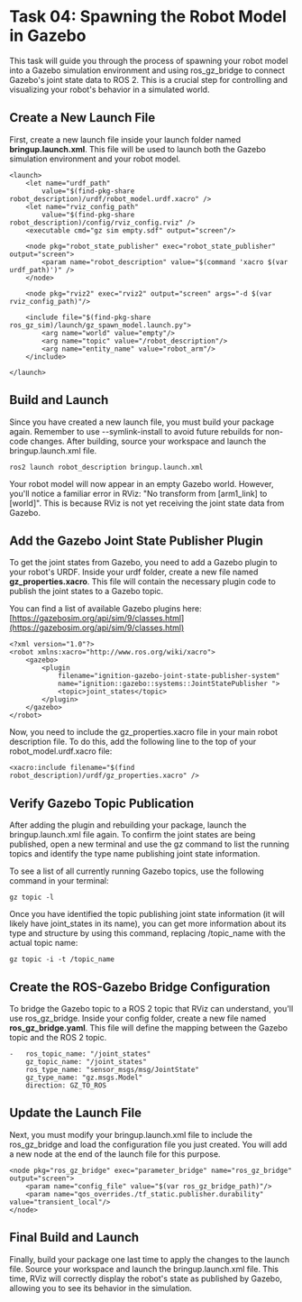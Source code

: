 Task 04: Spawning the Robot Model in Gazebo
===========================================
This task will guide you through the process of spawning your robot model into a Gazebo simulation environment and using ros_gz_bridge to connect Gazebo's joint state data to ROS 2. This is a crucial step for controlling and visualizing your robot's behavior in a simulated world.

Create a New Launch File
------------------------
First, create a new launch file inside your launch folder named **bringup.launch.xml**. This file will be used to launch both the Gazebo simulation environment and your robot model.

    <launch>
        <let name="urdf_path" 
            value="$(find-pkg-share robot_description)/urdf/robot_model.urdf.xacro" />
        <let name="rviz_config_path" 
            value="$(find-pkg-share robot_description)/config/rviz_config.rviz" />
        <executable cmd="gz sim empty.sdf" output="screen"/>
    
        <node pkg="robot_state_publisher" exec="robot_state_publisher" output="screen">
            <param name="robot_description" value="$(command 'xacro $(var urdf_path)')" />
        </node>
        
        <node pkg="rviz2" exec="rviz2" output="screen" args="-d $(var rviz_config_path)"/>
        
        <include file="$(find-pkg-share ros_gz_sim)/launch/gz_spawn_model.launch.py">
            <arg name="world" value="empty"/>
            <arg name="topic" value="/robot_description"/>
            <arg name="entity_name" value="robot_arm"/>
        </include>
        
    </launch>

Build and Launch
----------------
Since you have created a new launch file, you must build your package again. Remember to use --symlink-install to avoid future rebuilds for non-code changes. After building, source your workspace and launch the bringup.launch.xml file.

    ros2 launch robot_description bringup.launch.xml

Your robot model will now appear in an empty Gazebo world. However, you'll notice a familiar error in RViz: "No transform from [arm1_link] to [world]". This is because RViz is not yet receiving the joint state data from Gazebo.

Add the Gazebo Joint State Publisher Plugin
-------------------------------------------
To get the joint states from Gazebo, you need to add a Gazebo plugin to your robot's URDF. Inside your urdf folder, create a new file named **gz_properties.xacro**. This file will contain the necessary plugin code to publish the joint states to a Gazebo topic.

You can find a list of available Gazebo plugins here: [https://gazebosim.org/api/sim/9/classes.html](https://gazebosim.org/api/sim/9/classes.html)

    <?xml version="1.0"?>
    <robot xmlns:xacro="http://www.ros.org/wiki/xacro">
        <gazebo>
            <plugin
                filename="ignition-gazebo-joint-state-publisher-system" 
                name="ignition::gazebo::systems::JointStatePublisher ">
                <topic>joint_states</topic>
            </plugin>
        </gazebo>  
    </robot>

Now, you need to include the gz_properties.xacro file in your main robot description file. To do this, add the following line to the top of your robot_model.urdf.xacro file:

    <xacro:include filename="$(find robot_description)/urdf/gz_properties.xacro" />

Verify Gazebo Topic Publication
-------------------------------
After adding the plugin and rebuilding your package, launch the bringup.launch.xml file again. To confirm the joint states are being published, open a new terminal and use the gz command to list the running topics and identify the type name publishing joint state information.

To see a list of all currently running Gazebo topics, use the following command in your terminal:

    gz topic -l
Once you have identified the topic publishing joint state information (it will likely have joint_states in its name), you can get more information about its type and structure by using this command, replacing /topic_name with the actual topic name:
    
    gz topic -i -t /topic_name

Create the ROS-Gazebo Bridge Configuration
------------------------------------------
To bridge the Gazebo topic to a ROS 2 topic that RViz can understand, you'll use ros_gz_bridge. Inside your config folder, create a new file named **ros_gz_bridge.yaml**. This file will define the mapping between the Gazebo topic and the ROS 2 topic.

    -   ros_topic_name: "/joint_states"
        gz_topic_name: "/joint_states"
        ros_type_name: "sensor_msgs/msg/JointState"
        gz_type_name: "gz.msgs.Model"
        direction: GZ_TO_ROS
Update the Launch File
----------------------
Next, you must modify your bringup.launch.xml file to include the ros_gz_bridge and load the configuration file you just created. You will add a new node at the end of the launch file for this purpose.

    <node pkg="ros_gz_bridge" exec="parameter_bridge" name="ros_gz_bridge" output="screen">
        <param name="config_file" value="$(var ros_gz_bridge_path)"/>
        <param name="qos_overrides./tf_static.publisher.durability" value="transient_local"/>
    </node>
Final Build and Launch
----------------------
Finally, build your package one last time to apply the changes to the launch file. Source your workspace and launch the bringup.launch.xml file. This time, RViz will correctly display the robot's state as published by Gazebo, allowing you to see its behavior in the simulation.

